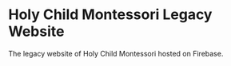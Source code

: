# Holy Child Montessori Legacy Website
The legacy website of Holy Child Montessori hosted on Firebase.
